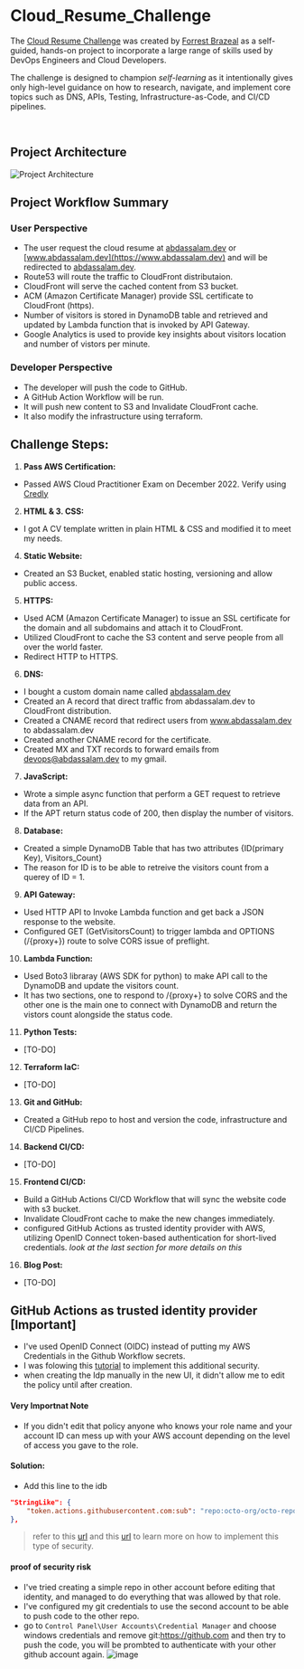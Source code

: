 # Cloud_Resume_Challenge

The [Cloud Resume Challenge](https://cloudresumechallenge.dev/docs/the-challenge/aws/) was created by [Forrest Brazeal](https://forrestbrazeal.com/) as a self-guided, hands-on project to incorporate a large range of skills used by DevOps Engineers and Cloud Developers.

The challenge is designed to champion *self-learning* as it intentionally gives only high-level guidance on how to research, navigate, and implement core topics such as DNS, APIs, Testing, Infrastructure-as-Code, and CI/CD pipelines.

</br>

## Project Architecture
![Project Architecture](https://github.com/AbdassalamAhmad/Cloud_Resume_Challenge/assets/83673888/d24becc1-ff6a-454e-b60f-230069c1c610)


## Project Workflow Summary
### User Perspective
- The user request the cloud resume at [abdassalam.dev](https://abdassalam.dev) or [www.abdassalam.dev](https://www.abdassalam.dev) and will be redirected to [abdassalam.dev](https://abdassalam.dev).
- Route53 will route the traffic to CloudFront distributaion.
- CloudFront will serve the cached content from S3 bucket.
- ACM (Amazon Certificate Manager) provide SSL certificate to CloudFront (https).
- Number of visitors is stored in DynamoDB table and retrieved and updated by Lambda function that is invoked by API Gateway.
- Google Analytics is used to provide key insights about visitors location and number of vistors per minute.
### Developer Perspective
- The developer will push the code to GitHub.
- A GitHub Action Workflow will be run.
- It will push new content to S3 and Invalidate CloudFront cache.
- It also modify the infrastructure using terraform.


## Challenge Steps:
1. **Pass AWS Certification:**
- Passed AWS Cloud Practitioner Exam on  December 2022. Verify using [Credly](https://www.credly.com/badges/4e10de09-a9ff-462c-aff6-a7c6c0bacf82)
2. **HTML & 3. CSS:**
- I got A CV template written in plain HTML & CSS and modified it to meet my needs.
4. **Static Website:**
- Created an S3 Bucket, enabled static hosting, versioning and allow public access.
5. **HTTPS:**
- Used ACM (Amazon Certificate Manager) to issue an SSL certificate for the domain and all subdomains and attach it to CloudFront.
- Utilized CloudFront to cache the S3 content and serve people from all over the world faster.
- Redirect HTTP to HTTPS.
6. **DNS:**
- I bought a custom domain name called [abdassalam.dev](https://abdassalam.dev)
- Created an A record that direct traffic from abdassalam.dev to CloudFront distribution.
- Created a CNAME record that redirect users from www.abdassalam.dev to abdassalam.dev
- Created another CNAME record for the certificate.
- Created MX and TXT records to forward emails from devops@abdassalam.dev to my gmail.
7. **JavaScript:**
- Wrote a simple async function that perform a GET request to retrieve data from an API.
- If the APT return status code of 200, then display the number of visitors.
8. **Database:**
- Created a simple DynamoDB Table that has two attributes {ID(primary Key), Visitors_Count}
- The reason for ID is to be able to retreive the visitors count from a querey of ID = 1.
9. **API Gateway:**
- Used HTTP API to Invoke Lambda function and get back a JSON response to the website.
- Configured GET (GetVisitorsCount) to trigger lambda and OPTIONS (/{proxy+}) route to solve CORS issue of preflight.
10. **Lambda Function:**
- Used Boto3 libraray (AWS SDK for python) to make API call to the DynamoDB and update the visitors count.
- It has two sections, one to respond to /{proxy+} to solve CORS and the other one is the main one to connect with DynamoDB and return the vistors count alongside the status code.
11. **Python Tests:**
- [TO-DO]
12. **Terraform IaC:**
- [TO-DO]
13. **Git and GitHub:**
- Created a GitHub repo to host and version the code, infrastructure and CI/CD Pipelines.
14. **Backend CI/CD:**
- [TO-DO]
15. **Frontend CI/CD:**
- Build a GitHub Actions CI/CD Workflow that will sync the website code with s3 bucket.
- Invalidate CloudFront cache to make the new changes immediately.
- configured GitHub Actions as trusted identity provider with AWS, utilizing OpenID Connect token-based authentication for short-lived credentials. *look at the last section for more details on this*
16. **Blog Post:**
- [TO-DO]


## GitHub Actions as trusted identity provider [Important]
- I've used OpenID Connect (OIDC) instead of putting my AWS Credentials in the Github Workflow secrets.
- I was folowing this [tutorial](https://cloudscalr.com/deploy-to-aws-with-terraform-within-a-github-action) to implement this additional security.
- when creating the Idp manually in the new UI, it didn't allow me to edit the policy until after creation.
#### Very Importnat Note
- If you didn't edit that policy anyone who knows your role name and your account ID can mess up with your AWS account depending on the level of access you gave to the role.
#### Solution:
- Add this line to the idb
```json
"StringLike": {
    "token.actions.githubusercontent.com:sub": "repo:octo-org/octo-repo:*"
},
```
> refer to this [url](https://docs.github.com/en/actions/deployment/security-hardening-your-deployments/configuring-openid-connect-in-amazon-web-services) and this [url](https://github.com/aws-actions/configure-aws-credentials) to learn more on how to implement this type of security.

#### proof of security risk
- I've tried creating a simple repo in other account before editing that identity, and managed to do everything that was allowed by that role.
- I've configured my git credentials to use the second account to be able to push code to the other repo.
- go to `Control Panel\User Accounts\Credential Manager` and choose windows credentials and remove git:https://github.com and then try to push the code, you will be prombted to authenticate with your other github account again.
![image](https://github.com/AbdassalamAhmad/Cloud_Resume_Challenge/assets/83673888/bcd3e60b-55c1-4db4-9479-60c41e2a9ae6)
